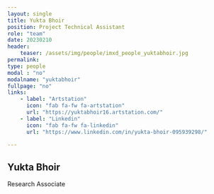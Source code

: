 ```yaml
---
layout: single
title: Yukta Bhoir
position: Project Technical Assistant
role: "team"
date: 20230210
header:
    teaser: /assets/img/people/imxd_people_yuktabhoir.jpg
permalink:
type: people
modal : "no"
modalname: "yuktabhoir"
fullpage: "no"
links:
    - label: "Artstation"
      icon: "fab fa-fw fa-artstation"
      url: "https://yuktabhoir16.artstation.com/"      
    - label: "Linkedin"
      icon: "fab fa-fw fa-linkedin"
      url: "https://www.linkedin.com/in/yukta-bhoir-095939298/"
      
---
```


## Yukta Bhoir
Research Associate
